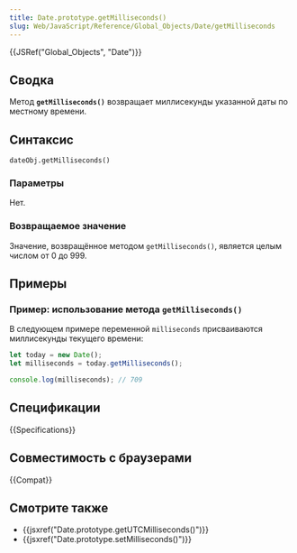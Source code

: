 ```yaml
---
title: Date.prototype.getMilliseconds()
slug: Web/JavaScript/Reference/Global_Objects/Date/getMilliseconds
---
```


{{JSRef("Global_Objects", "Date")}}

## Сводка

Метод **`getMilliseconds()`** возвращает миллисекунды указанной даты по местному времени.

## Синтаксис

```
dateObj.getMilliseconds()
```

### Параметры

Нет.

### Возвращаемое значение

Значение, возвращённое методом `getMilliseconds()`, является целым числом от 0 до 999.

## Примеры

### Пример: использование метода `getMilliseconds()`

В следующем примере переменной `milliseconds` присваиваются миллисекунды текущего времени:

```js
let today = new Date();
let milliseconds = today.getMilliseconds();

console.log(milliseconds); // 709
```

## Спецификации

{{Specifications}}

## Совместимость с браузерами

{{Compat}}

## Смотрите также

- {{jsxref("Date.prototype.getUTCMilliseconds()")}}
- {{jsxref("Date.prototype.setMilliseconds()")}}
